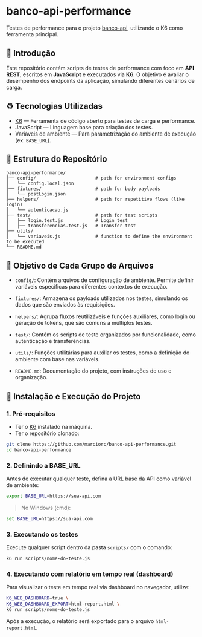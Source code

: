 # banco-api-performance

Testes de performance para o projeto [banco-api](https://github.com/juliodelimas/banco-api), utilizando o K6 como ferramenta principal.

## 📌 Introdução

Este repositório contém scripts de testes de performance com foco em **API REST**, escritos em **JavaScript** e executados via **K6**. O objetivo é avaliar o desempenho dos endpoints da aplicação, simulando diferentes cenários de carga.

## ⚙️ Tecnologias Utilizadas

- [K6](https://k6.io/) — Ferramenta de código aberto para testes de carga e performance.
- JavaScript — Linguagem base para criação dos testes.
- Variáveis de ambiente — Para parametrização do ambiente de execução (ex: `BASE_URL`).

## 📁 Estrutura do Repositório

```
banco-api-performance/
├── config/                      # path for environment configs
│   └── config.local.json
├── fixtures/                    # path for body payloads
│   └── postLogin.json
├── helpers/                     # path for repetitive flows (like login)
│   └── autenticacao.js
├── test/                        # path for test scripts
│   ├── login.test.js            # Login test
│   ├── transferencias.test.js   # Transfer test
├── utils/
│   └── variaveis.js             # function to define the environment to be executed
└── README.md
```

## 🧩 Objetivo de Cada Grupo de Arquivos

- `config/`: Contém arquivos de configuração de ambiente. Permite definir variáveis específicas para diferentes contextos de execução.

- `fixtures/`: Armazena os payloads utilizados nos testes, simulando os dados que são enviados às requisições.

- `helpers/`: Agrupa fluxos reutilizáveis e funções auxiliares, como login ou geração de tokens, que são comuns a múltiplos testes.

- `test/`: Contém os scripts de teste organizados por funcionalidade, como autenticação e transferências.

- `utils/`: Funções utilitárias para auxiliar os testes, como a definição do ambiente com base nas variáveis.

- `README.md`: Documentação do projeto, com instruções de uso e organização.

## 🚀 Instalação e Execução do Projeto

### 1. Pré-requisitos

- Ter o [K6](https://k6.io/docs/getting-started/installation/) instalado na máquina.
- Ter o repositório clonado:

```bash
git clone https://github.com/marciorc/banco-api-performance.git
cd banco-api-performance
```

### 2. Definindo a BASE_URL

Antes de executar qualquer teste, defina a URL base da API como variável de ambiente:

```bash
export BASE_URL=https://sua-api.com
```

> No Windows (cmd):
```cmd
set BASE_URL=https://sua-api.com
```

### 3. Executando os testes

Execute qualquer script dentro da pasta `scripts/` com o comando:

```bash
k6 run scripts/nome-do-teste.js
```

### 4. Executando com relatório em tempo real (dashboard)

Para visualizar o teste em tempo real via dashboard no navegador, utilize:

```bash
K6_WEB_DASHBOARD=true \
K6_WEB_DASHBOARD_EXPORT=html-report.html \
k6 run scripts/nome-do-teste.js
```

Após a execução, o relatório será exportado para o arquivo `html-report.html`.